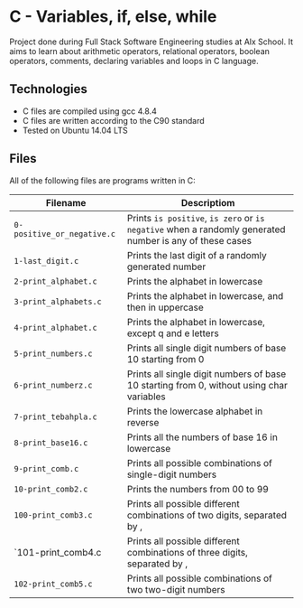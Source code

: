 # C - Variables, if, else, while

Project done during Full Stack Software Engineering studies at Alx School. It aims to learn about arithmetic operators, relational operators, boolean operators, comments, declaring variables and loops in C language.

## Technologies

* C files are compiled using gcc 4.8.4
* C files are written according to the C90 standard
* Tested on Ubuntu 14.04 LTS

## Files

All of the following files are programs written in C:

Filename | Descriptiom
--- | ---
`0-positive_or_negative.c` | Prints `is positive`, `is zero` or `is negative` when a randomly generated number is any of these cases
`1-last_digit.c` | Prints the last digit of a randomly generated number
`2-print_alphabet.c` | Prints the alphabet in lowercase
`3-print_alphabets.c` | Prints the alphabet in lowercase, and then in uppercase
`4-print_alphabet.c` | Prints the alphabet in lowercase, except q and e letters
`5-print_numbers.c` | Prints all single digit numbers of base 10 starting from 0
`6-print_numberz.c` | Prints all single digit numbers of base 10 starting from 0, without using char variables
`7-print_tebahpla.c` | Prints the lowercase alphabet in reverse
`8-print_base16.c` | Prints all the numbers of base 16 in lowercase
`9-print_comb.c` | Prints all possible combinations of single-digit numbers
`10-print_comb2.c` | Prints the numbers from 00 to 99
`100-print_comb3.c` | Prints all possible different combinations of two digits, separated by ,
`101-print_comb4.c | Prints all possible different combinations of three digits, separated by ,
`102-print_comb5.c` | Prints all possible combinations of two two-digit numbers
